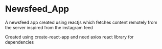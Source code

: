 # Newsfeed_App
A newsfeed app created using reactjs which fetches content remotely from the server inspired from the instagram feed

Created using create-react-app and need axios react library for dependencies
